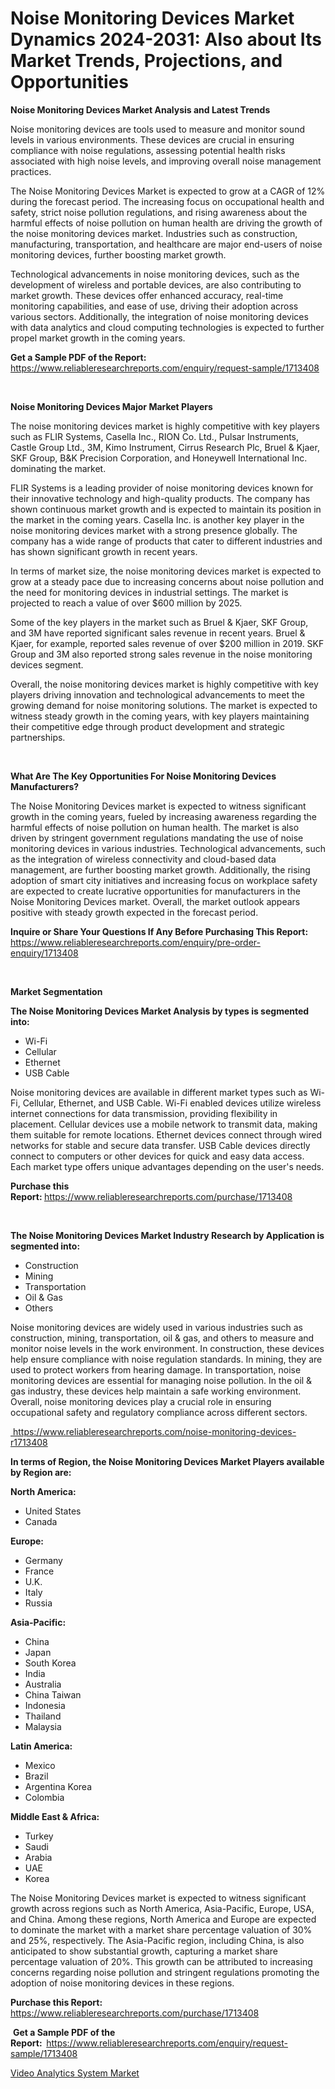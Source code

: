 <p><h1>Noise Monitoring Devices Market Dynamics 2024-2031: Also about Its Market Trends, Projections, and Opportunities</h1></p><p><strong>Noise Monitoring Devices Market Analysis and Latest Trends</strong></p>
<p><p>Noise monitoring devices are tools used to measure and monitor sound levels in various environments. These devices are crucial in ensuring compliance with noise regulations, assessing potential health risks associated with high noise levels, and improving overall noise management practices.</p><p>The Noise Monitoring Devices Market is expected to grow at a CAGR of 12% during the forecast period. The increasing focus on occupational health and safety, strict noise pollution regulations, and rising awareness about the harmful effects of noise pollution on human health are driving the growth of the noise monitoring devices market. Industries such as construction, manufacturing, transportation, and healthcare are major end-users of noise monitoring devices, further boosting market growth.</p><p>Technological advancements in noise monitoring devices, such as the development of wireless and portable devices, are also contributing to market growth. These devices offer enhanced accuracy, real-time monitoring capabilities, and ease of use, driving their adoption across various sectors. Additionally, the integration of noise monitoring devices with data analytics and cloud computing technologies is expected to further propel market growth in the coming years.</p></p>
<p><strong>Get a Sample PDF of the Report:&nbsp;</strong> <a href="https://www.reliableresearchreports.com/enquiry/request-sample/1713408">https://www.reliableresearchreports.com/enquiry/request-sample/1713408</a></p>
<p>&nbsp;</p>
<p><strong>Noise Monitoring Devices Major Market Players</strong></p>
<p><p>The noise monitoring devices market is highly competitive with key players such as FLIR Systems, Casella Inc., RION Co. Ltd., Pulsar Instruments, Castle Group Ltd., 3M, Kimo Instrument, Cirrus Research Plc, Bruel & Kjaer, SKF Group, B&K Precision Corporation, and Honeywell International Inc. dominating the market.</p><p>FLIR Systems is a leading provider of noise monitoring devices known for their innovative technology and high-quality products. The company has shown continuous market growth and is expected to maintain its position in the market in the coming years. Casella Inc. is another key player in the noise monitoring devices market with a strong presence globally. The company has a wide range of products that cater to different industries and has shown significant growth in recent years.</p><p>In terms of market size, the noise monitoring devices market is expected to grow at a steady pace due to increasing concerns about noise pollution and the need for monitoring devices in industrial settings. The market is projected to reach a value of over $600 million by 2025.</p><p>Some of the key players in the market such as Bruel & Kjaer, SKF Group, and 3M have reported significant sales revenue in recent years. Bruel & Kjaer, for example, reported sales revenue of over $200 million in 2019. SKF Group and 3M also reported strong sales revenue in the noise monitoring devices segment.</p><p>Overall, the noise monitoring devices market is highly competitive with key players driving innovation and technological advancements to meet the growing demand for noise monitoring solutions. The market is expected to witness steady growth in the coming years, with key players maintaining their competitive edge through product development and strategic partnerships.</p></p>
<p>&nbsp;</p>
<p><strong>What Are The Key Opportunities For Noise Monitoring Devices Manufacturers?</strong></p>
<p><p>The Noise Monitoring Devices market is expected to witness significant growth in the coming years, fueled by increasing awareness regarding the harmful effects of noise pollution on human health. The market is also driven by stringent government regulations mandating the use of noise monitoring devices in various industries. Technological advancements, such as the integration of wireless connectivity and cloud-based data management, are further boosting market growth. Additionally, the rising adoption of smart city initiatives and increasing focus on workplace safety are expected to create lucrative opportunities for manufacturers in the Noise Monitoring Devices market. Overall, the market outlook appears positive with steady growth expected in the forecast period.</p></p>
<p><strong>Inquire or Share Your Questions If Any Before Purchasing This Report:</strong> <a href="https://www.reliableresearchreports.com/enquiry/pre-order-enquiry/1713408">https://www.reliableresearchreports.com/enquiry/pre-order-enquiry/1713408</a></p>
<p>&nbsp;</p>
<p><strong>Market Segmentation</strong></p>
<p><strong>The Noise Monitoring Devices Market Analysis by types is segmented into:</strong></p>
<p><ul><li>Wi-Fi</li><li>Cellular</li><li>Ethernet</li><li>USB Cable</li></ul></p>
<p><p>Noise monitoring devices are available in different market types such as Wi-Fi, Cellular, Ethernet, and USB Cable. Wi-Fi enabled devices utilize wireless internet connections for data transmission, providing flexibility in placement. Cellular devices use a mobile network to transmit data, making them suitable for remote locations. Ethernet devices connect through wired networks for stable and secure data transfer. USB Cable devices directly connect to computers or other devices for quick and easy data access. Each market type offers unique advantages depending on the user's needs.</p></p>
<p><strong>Purchase this Report:&nbsp;</strong><a href="https://www.reliableresearchreports.com/purchase/1713408">https://www.reliableresearchreports.com/purchase/1713408</a></p>
<p>&nbsp;</p>
<p><strong>The Noise Monitoring Devices Market Industry Research by Application is segmented into:</strong></p>
<p><ul><li>Construction</li><li>Mining</li><li>Transportation</li><li>Oil & Gas</li><li>Others</li></ul></p>
<p><p>Noise monitoring devices are widely used in various industries such as construction, mining, transportation, oil & gas, and others to measure and monitor noise levels in the work environment. In construction, these devices help ensure compliance with noise regulation standards. In mining, they are used to protect workers from hearing damage. In transportation, noise monitoring devices are essential for managing noise pollution. In the oil & gas industry, these devices help maintain a safe working environment. Overall, noise monitoring devices play a crucial role in ensuring occupational safety and regulatory compliance across different sectors.</p></p>
<p><a href="https://www.reliableresearchreports.com/noise-monitoring-devices-r1713408">&nbsp;https://www.reliableresearchreports.com/noise-monitoring-devices-r1713408</a></p>
<p><strong>In terms of Region, the Noise Monitoring Devices Market Players available by Region are:</strong></p>
<p>
    <p> <strong> North America: </strong>
        <ul>
            <li>United States</li>
            <li>Canada</li>
        </ul>
        </p> 
    <p> <strong> Europe: </strong>
        <ul>
            <li>Germany</li>
            <li>France</li>
            <li>U.K.</li>
            <li>Italy</li>
            <li>Russia</li>
        </ul>
        </p> 
    <p> <strong> Asia-Pacific: </strong>
        <ul>
            <li>China</li>
            <li>Japan</li>
            <li>South Korea</li>
            <li>India</li>
            <li>Australia</li>
            <li>China Taiwan</li>
            <li>Indonesia</li>
            <li>Thailand</li>
            <li>Malaysia</li>
        </ul>
        </p> 
    <p> <strong> Latin America: </strong>
        <ul>
            <li>Mexico</li>
            <li>Brazil</li>
            <li>Argentina Korea</li>
            <li>Colombia</li>
        </ul>
        </p> 
    <p> <strong> Middle East & Africa: </strong>
        <ul>
            <li>Turkey</li>
            <li>Saudi</li>
            <li>Arabia</li>
            <li>UAE</li>
            <li>Korea</li>
        </ul>
    </p>
    </p>
<p><p>The Noise Monitoring Devices market is expected to witness significant growth across regions such as North America, Asia-Pacific, Europe, USA, and China. Among these regions, North America and Europe are expected to dominate the market with a market share percentage valuation of 30% and 25%, respectively. The Asia-Pacific region, including China, is also anticipated to show substantial growth, capturing a market share percentage valuation of 20%. This growth can be attributed to increasing concerns regarding noise pollution and stringent regulations promoting the adoption of noise monitoring devices in these regions.</p></p>
<p><strong>Purchase this Report: </strong><a href="https://www.reliableresearchreports.com/purchase/1713408">https://www.reliableresearchreports.com/purchase/1713408</a></p>
<p>&nbsp;<strong>Get a Sample PDF of the Report:&nbsp;&nbsp;</strong><a href="https://www.reliableresearchreports.com/enquiry/request-sample/1713408">https://www.reliableresearchreports.com/enquiry/request-sample/1713408</a></p>
<p><strong></strong></p>
<p><p><a href="https://github.com/SheilaBruen2023/Market-Research-Report-List-1/blob/main/video-analytics-system-market.md">Video Analytics System Market</a></p></p>